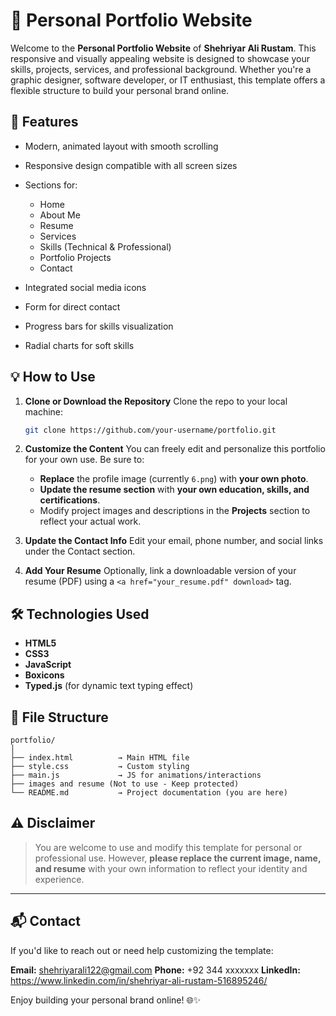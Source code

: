 # 🚀 Personal Portfolio Website

Welcome to the **Personal Portfolio Website** of **Shehriyar Ali Rustam**. This responsive and visually appealing website is designed to showcase your skills, projects, services, and professional background. Whether you're a graphic designer, software developer, or IT enthusiast, this template offers a flexible structure to build your personal brand online.

## 📌 Features

* Modern, animated layout with smooth scrolling
* Responsive design compatible with all screen sizes
* Sections for:

  * Home
  * About Me
  * Resume
  * Services
  * Skills (Technical & Professional)
  * Portfolio Projects
  * Contact
* Integrated social media icons
* Form for direct contact
* Progress bars for skills visualization
* Radial charts for soft skills

## 💡 How to Use

1. **Clone or Download the Repository**
   Clone the repo to your local machine:

   ```bash
   git clone https://github.com/your-username/portfolio.git
   ```

2. **Customize the Content**
   You can freely edit and personalize this portfolio for your own use. Be sure to:

   * **Replace** the profile image (currently `6.png`) with **your own photo**.
   * **Update the resume section** with **your own education, skills, and certifications**.
   * Modify project images and descriptions in the **Projects** section to reflect your actual work.

3. **Update the Contact Info**
   Edit your email, phone number, and social links under the Contact section.

4. **Add Your Resume**
   Optionally, link a downloadable version of your resume (PDF) using a `<a href="your_resume.pdf" download>` tag.

## 🛠️ Technologies Used

* **HTML5**
* **CSS3**
* **JavaScript**
* **Boxicons**
* **Typed.js** (for dynamic text typing effect)

## 📂 File Structure

```
portfolio/
│
├── index.html          → Main HTML file
├── style.css           → Custom styling
├── main.js             → JS for animations/interactions
├── images and resume (Not to use - Keep protected)
└── README.md           → Project documentation (you are here)
```

## ⚠️ Disclaimer

> You are welcome to use and modify this template for personal or professional use. However, **please replace the current image, name, and resume** with your own information to reflect your identity and experience.

---

## 📬 Contact

If you'd like to reach out or need help customizing the template:

**Email:** [shehriyarali122@gmail.com](mailto:shehriyarali122@gmail.com)
**Phone:** +92 344 xxxxxxx
**LinkedIn:** https://www.linkedin.com/in/shehriyar-ali-rustam-516895246/


Enjoy building your personal brand online! 🌐✨
